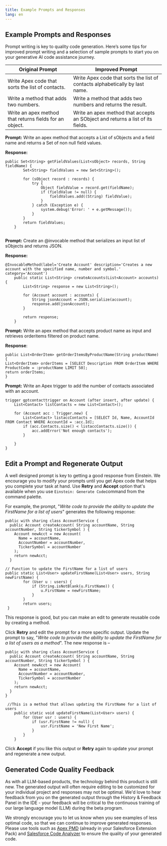 ```yaml
---
title: Example Prompts and Responses
lang: en
---
```


## Example Prompts and Responses

Prompt writing is key to quality code generation. Here’s some tips for improved prompt writing and a selection of sample prompts to start you on your generative AI code assistance journey.

| <b>Original Prompt </b>                                 | <b>Improved Prompt</b>                                                         |
| ------------------------------------------------------- | ------------------------------------------------------------------------------ |
| Write Apex code that sorts the list of contacts.        | Write Apex code that sorts the list of contacts alphabetically by last name.   |
| Write a method that adds two numbers.                   | Write a method that adds two numbers and returns the result.                   |
| Write an apex method that returns fields for an object. | Write an apex method that accepts an SObject and returns a list of its fields. |

**Prompt:** Write an apex method that accepts a List of sObjects and a field name and returns a Set of non null field values.

**Response:**

```
public Set<String> getFieldValues(List<sObject> records, String fieldName) {
        Set<String> fieldValues = new Set<String>();

        for (sObject record : records) {
            try {
                Object fieldValue = record.get(fieldName);
                if (fieldValue != null) {
                    fieldValues.add((String) fieldValue);
                }
            } catch (Exception e) {
                system.debug('Error: ' + e.getMessage());
            }
        }
        return fieldValues;
    }


```

**Prompt:** Create an @invocable method that serializes an input list of sObjects and returns JSON.

**Response:**

```
@InvocableMethod(label='Create Account' description='Creates a new account with the specified name, number and symbol.' category='Account')
    public static List<String> createAccounts(List<Account> accounts) {
        List<String> response = new List<String>();

        for (Account account : accounts) {
            String jsonAccount = JSON.serialize(account);
            response.add(jsonAccount);
        }

        return response;
    }

```

**Prompt:** Write an apex method that accepts product name as input and retrieves orderitems filtered on product name.

**Response**:

```
public List<OrderItem> getOrderItemsByProductName(String productName) {
List<OrderItem> orderItems = [SELECT Description FROM OrderItem WHERE ProductCode = :productName LIMIT 50];
return orderItems;
}

```

**Prompt:** Write an Apex trigger to add the number of contacts associated with an account.

```
trigger gptcontacttrigger on Account (after insert, after update) {
    List<Contact> listContacts = new List<Contact>();

    for (Account acc : Trigger.new) {
        List<Contact> listaccContacts = [SELECT Id, Name, AccountId FROM Contact WHERE AccountId = :acc.Id];
        if (acc.Contacts.size() < listaccContacts.size()) {
            acc.addError('Not enough contacts');
        }

    }
}
```

## Edit a Prompt and Regenerate Output

A well designed prompt is key to getting a good response from Einstein. We encourage you to modify your prompts until you get Apex code that helps you complete your task at hand. Use **Retry** and **Accept** option that's available when you use `Einstein: Generate Code`command from the command palette.

For example, the prompt, "_Write code to provide the ability to update the FirstName for a list of users_" generates the following response:

```
public with sharing class AccountService {
  public Account createAccount( String accountName, String accountNumber, String tickerSymbol ) {
    Account newAcct = new Account(
      Name = accountName,
      AccountNumber = accountNumber,
      TickerSymbol = accountNumber
    );
    return newAcct;
  }
```

```
// Function to update the FirstName for a list of users
public static List<User> updateFirstName(List<User> users, String newFirstName) {
        for (User u : users) {
            if (String.isNotBlank(u.FirstName)) {
                u.FirstName = newFirstName;
            }
        }
        return users;
 }
```

This response is good, but you can make an edit to generate reusable code by creating a method.

Click **Retry** and edit the prompt for a more specific output. Update the prompt to say, "_Write code to provide the ability to update the FirstName for a list of users as a method_". The new response is –

```
public with sharing class AccountService {
  public Account createAccount( String accountName, String accountNumber, String tickerSymbol ) {
    Account newAcct = new Account(
      Name = accountName,
      AccountNumber = accountNumber,
      TickerSymbol = accountNumber
    );
    return newAcct;
  }
}
```

```
 //This is a method that allows updating the FirstName for a list of users
    public static void updateFirstName(List<User> users) {
        for (User usr : users) {
            if (usr.FirstName != null) {
                usr.FirstName = 'New First Name';
            }
        }
    }
```

Click **Accept** if you like this output or **Retry** again to update your prompt and regenerate a new output.

## Generated Code Quality Feedback

As with all LLM-based products, the technology behind this product is still new. The generated output will often require editing to be customized for your individual project and responses may not be optimal. We'd love to hear feedback from you on the generated output through the History & Feedback Panel in the IDE - your feedback will be critical to the continuous training of our large language model (LLM) during the beta program.

We strongly encourage you to let us know when you see examples of less optimal code, so that we can continue to improve generated responses. Please use tools such as [Apex PMD](https://marketplace.visualstudio.com/items?itemName=chuckjonas.apex-pmd) (already in your Salesforce Extension Pack) and [Salesforce Code Analyzer](https://forcedotcom.github.io/sfdx-scanner/) to ensure the quality of your generated code.
